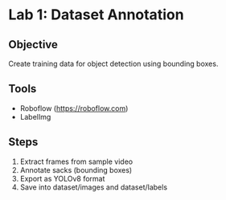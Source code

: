 # Lab 1: Dataset Annotation

## Objective
Create training data for object detection using bounding boxes.

## Tools
- Roboflow (https://roboflow.com)
- LabelImg

## Steps
1. Extract frames from sample video
2. Annotate sacks (bounding boxes)
3. Export as YOLOv8 format
4. Save into dataset/images and dataset/labels
